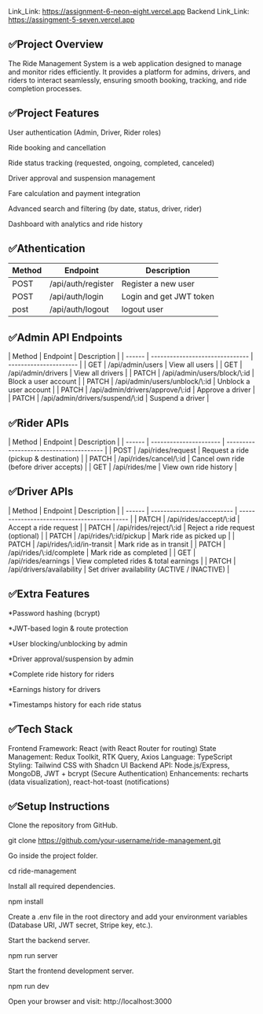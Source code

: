Link_Link: https://assignment-6-neon-eight.vercel.app
Backend Link_Link: https://assingment-5-seven.vercel.app

<h2>✅Project Overview</h2>
The Ride Management System is a web application designed to manage and monitor rides efficiently. It provides a platform for admins, drivers, and riders to interact seamlessly, ensuring smooth booking, tracking, and ride completion processes.


<h2>✅Project Features</h2>

User authentication (Admin, Driver, Rider roles)

Ride booking and cancellation

Ride status tracking (requested, ongoing, completed, canceled)

Driver approval and suspension management

Fare calculation and payment integration

Advanced search and filtering (by date, status, driver, rider)

Dashboard with analytics and ride history


<h2>✅Athentication</h2>

| Method | Endpoint           | Description             |
| ------ | ------------------ | ----------------------- |
| POST   | /api/auth/register | Register a new user     |
| POST   | /api/auth/login    | Login and get JWT token |
| post   | /api/auth/logout   | logout user             |



<h2>✅Admin API Endpoints</h2>
| Method | Endpoint                        | Description            |
| ------ | ------------------------------- | ---------------------- |
| GET    | /api/admin/users                | View all users         |
| GET    | /api/admin/drivers              | View all drivers       |
| PATCH  | /api/admin/users/block/\:id     | Block a user account   |
| PATCH  | /api/admin/users/unblock/\:id   | Unblock a user account |
| PATCH  | /api/admin/drivers/approve/\:id | Approve a driver       |
| PATCH  | /api/admin/drivers/suspend/\:id | Suspend a driver       |



<h2>✅Rider APIs</h2>
| Method | Endpoint               | Description                             |
| ------ | ---------------------- | --------------------------------------- |
| POST   | /api/rides/request     | Request a ride (pickup & destination)   |
| PATCH  | /api/rides/cancel/\:id | Cancel own ride (before driver accepts) |
| GET    | /api/rides/me          | View own ride history                   |



<h2>✅Driver APIs</h2>
| Method | Endpoint                   | Description                                 |
| ------ | -------------------------- | ------------------------------------------- |
| PATCH  | /api/rides/accept/\:id     | Accept a ride request                       |
| PATCH  | /api/rides/reject/\:id     | Reject a ride request (optional)            |
| PATCH  | /api/rides/\:id/pickup     | Mark ride as picked up                      |
| PATCH  | /api/rides/\:id/in-transit | Mark ride as in transit                     |
| PATCH  | /api/rides/\:id/complete   | Mark ride as completed                      |
| GET    | /api/rides/earnings        | View completed rides & total earnings       |
| PATCH  | /api/drivers/availability  | Set driver availability (ACTIVE / INACTIVE) |

<h2>✅Extra Features</h2>
*Password hashing (bcrypt)

*JWT-based login & route protection

*User blocking/unblocking by admin

*Driver approval/suspension by admin

*Complete ride history for riders

*Earnings history for drivers

*Timestamps history for each ride status



<h2>✅Tech Stack</h2>
Frontend Framework: React (with React Router for routing)
State Management: Redux Toolkit, RTK Query, Axios 
Language: TypeScript
Styling: Tailwind CSS with Shadcn UI
Backend API: Node.js/Express, MongoDB, JWT + bcrypt (Secure Authentication)
Enhancements: recharts (data visualization), react-hot-toast (notifications)


<h2>✅Setup Instructions</h2>

Clone the repository from GitHub.

git clone https://github.com/your-username/ride-management.git


Go inside the project folder.

cd ride-management


Install all required dependencies.

npm install


Create a .env file in the root directory and add your environment variables (Database URI, JWT secret, Stripe key, etc.).

Start the backend server.

npm run server


Start the frontend development server.

npm run dev


Open your browser and visit: http://localhost:3000

